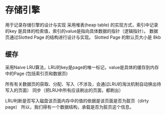 
# 存储引擎
用于记录存储引擎的设计与实现
采用堆表(heap table) 的实现方式，索引中记录的key 是具体的检索值，索引的value是指向具体数据的指针（逻辑指针）。
数据页通过Slotted Page 的结构进行设计与实现。
Slotted Page 的默认页大小是 8kb

## 缓存
采用Naive LRU算法，LRU的key是page的唯一标记，value是具体的缓存到内存中的Page (包括索引页和数据页)

所有有关数据页的获取、分配、写入（不涉及，会通过LRU的淘汰机制自动换出待写入的页面）
同步（把LRU中所有应该刷出的页面，都刷出）

LRU判断是否写入磁盘该页面内存中的值的依据是该页面是否为脏页（dirty page）
所以，我们得有一个数据结构，承载是否为脏页这个信息。

